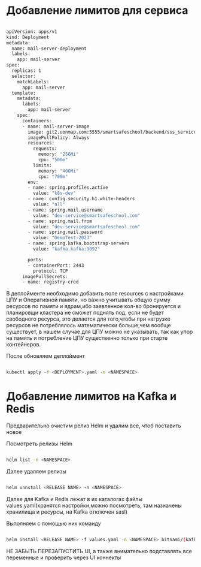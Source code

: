 # Добавление лимитов для сервиса

```bash

apiVersion: apps/v1
kind: Deployment
metadata:
  name: mail-server-deployment
  labels:
    app: mail-server
spec:
  replicas: 1
  selector:
    matchLabels:
      app: mail-server
  template:
    metadata:
      labels:
        app: mail-server
    spec:
      containers:
      - name: mail-server-image
        image: git2.uonmap.com:5555/smartsafeschool/backend/sss_services/sss_services/3s-mail/mail-service:dev-latest
        imagePullPolicy: Always
        resources:
          requests:
            memory: "256Mi"
            cpu: "500m" 
          limits:
            memory: "400Mi"
            cpu: "700m"
        env:
        - name: spring.profiles.active
          value: "k8s-dev"
        - name: config.security.h1.white-headers
          value: "all"
        - name: spring.mail.username
          value: "dev-service@smartsafeschool.com"
        - name: spring.mail.from
          value: "dev-service@smartsafeschool.com"
        - name: spring.mail.password
          value: "DemoTest-2023"
        - name: spring.kafka.bootstrap-servers
          value: "kafka.kafka:9092"

        ports:
        - containerPort: 2443
          protocol: TCP
      imagePullSecrets:
      - name: registry-cred

```

В деплойменте необходимо добавить поле resources с настройками ЦПУ и Оперативной памяти, но важно учитывать общую сумму ресурсов по памяти и ядрам,ибо заявленное кол-во бронируется и планировщи кластера не сможет поднять под, если не будет свободного ресурса, это делается для того,чтобы при нагрузке ресурсов не потреблялось математически больше,чем вообще существует,
в нашем случае для ЦПУ можно не указывать, так как упор на память и потребление ЦПУ существенно только при старте контейнеров.

После обновляем деплоймент 

```bash

kubectl apply -f <DEPLOYMENT>.yaml -n <NAMESPACE>

```

# Добавление лимитов на Kafka и Redis

Предварительно очистим релиз Helm и удалим все, чтоб поставить новое

Посмотреть релизы Helm

```bash

helm list -n <NAMESPACE>

```


Далее удаляем релизы

```bash

helm unnstall <RELEASE NAME> -n <NAMESPACE>

```

Далее для Kafka и Redis лежат в их каталогах файлы values.yaml(хранятся настройки,можно посмотреть, там назначены хранилища и ресурсы, на Kafka отключен sasl)

Выполняем с помощью них команду

```bash

helm install <RELEASE NAME> -f values.yaml -n <NAMESPACE> bitnami/(kafka или redis)

```

НЕ ЗАБЫТЬ ПЕРЕЗАПУСТИТЬ UI, а также внимательно подставлять все переменные и проверить через UI коннекты















